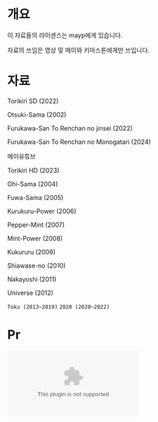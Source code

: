 # 개요
이 자료들의 라이센스는 mayp에게 있습니다.

자료의 쓰임은 영상 및 메이와 키마스톤에게만 쓰입니다.

# 자료
Torikiri SD (2022)

Otsuki-Sama (2002)

Furukawa-San To Renchan no jinsei (2022)

Furukawa-San To Renchan no Monogatari (2024)

메이유튜브

Torikiri HD (2023)

Ohi-Sama (2004)

Fuwa-Sama (2005)

Kurukuru-Power (2006)

Pepper-Mint (2007)

Mint-Power (2008)

Kukururu (2009)

Shiawase-no (2010)

Nakayoshi (2011)

Universe (2012)

`Toku (2013~2019)`
`2020 (2020~2022)`

# Pr
![ㄱ](www.youtube.com)
